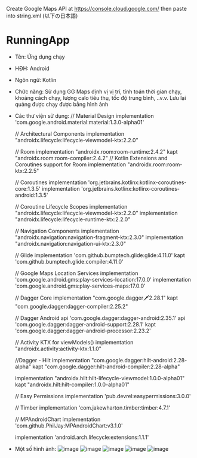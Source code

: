 Create Google Maps API at https://console.cloud.google.com/
then paste into string.xml
(以下の日本語)
# RunningApp
* Tên: Ứng dụng chạy 
* HĐH: Android
* Ngôn ngữ: Kotlin
* Chức năng: Sử dụng GG Maps định vị vị trí, tính toán thời gian chạy, khoảng cách chạy, lượng calo tiêu thụ, tốc độ trung bình, ..v.v. Lưu lại quảng được chạy được bằng hình ảnh
* Các thư viện sử dụng: 
 // Material Design
    implementation 'com.google.android.material:material:1.3.0-alpha01'

    // Architectural Components
    implementation "androidx.lifecycle:lifecycle-viewmodel-ktx:2.2.0"

    // Room
    implementation "androidx.room:room-runtime:2.4.2"
    kapt "androidx.room:room-compiler:2.4.2"
    // Kotlin Extensions and Coroutines support for Room
    implementation "androidx.room:room-ktx:2.2.5"

    // Coroutines
    implementation 'org.jetbrains.kotlinx:kotlinx-coroutines-core:1.3.5'
    implementation 'org.jetbrains.kotlinx:kotlinx-coroutines-android:1.3.5'

    // Coroutine Lifecycle Scopes
    implementation "androidx.lifecycle:lifecycle-viewmodel-ktx:2.2.0"
    implementation "androidx.lifecycle:lifecycle-runtime-ktx:2.2.0"

    // Navigation Components
    implementation "androidx.navigation:navigation-fragment-ktx:2.3.0"
    implementation "androidx.navigation:navigation-ui-ktx:2.3.0"

    // Glide
    implementation 'com.github.bumptech.glide:glide:4.11.0'
    kapt 'com.github.bumptech.glide:compiler:4.11.0'

    // Google Maps Location Services
    implementation 'com.google.android.gms:play-services-location:17.0.0'
    implementation 'com.google.android.gms:play-services-maps:17.0.0'

    // Dagger Core
    implementation "com.google.dagger:dagger:2.28.1"
    kapt "com.google.dagger:dagger-compiler:2.25.2"

    // Dagger Android
    api 'com.google.dagger:dagger-android:2.35.1'
    api 'com.google.dagger:dagger-android-support:2.28.1'
    kapt 'com.google.dagger:dagger-android-processor:2.23.2'

    // Activity KTX for viewModels()
    implementation "androidx.activity:activity-ktx:1.1.0"

    //Dagger - Hilt
    implementation "com.google.dagger:hilt-android:2.28-alpha"
    kapt "com.google.dagger:hilt-android-compiler:2.28-alpha"

    implementation "androidx.hilt:hilt-lifecycle-viewmodel:1.0.0-alpha01"
    kapt "androidx.hilt:hilt-compiler:1.0.0-alpha01"

    // Easy Permissions
    implementation 'pub.devrel:easypermissions:3.0.0'

    // Timber
    implementation 'com.jakewharton.timber:timber:4.7.1'

    // MPAndroidChart
    implementation 'com.github.PhilJay:MPAndroidChart:v3.1.0'

    implementation 'android.arch.lifecycle:extensions:1.1.1'
    
* Một số hình ảnh:
![image](https://user-images.githubusercontent.com/75416674/167459479-75b2af88-2320-48da-909f-cdefa2e50c08.png)
![image](https://user-images.githubusercontent.com/75416674/167459651-a5f24ba2-86e4-4324-97d5-7cc70e66e637.png)
![image](https://user-images.githubusercontent.com/75416674/167459689-1fd54877-a5a6-4d7f-9a38-a2cc3e9fe03b.png)
![image](https://user-images.githubusercontent.com/75416674/167459751-47946ba9-4635-471b-bbe2-e766b98b5eba.png)
![image](https://user-images.githubusercontent.com/75416674/167459812-ee1faeef-f25e-4958-9409-38d429db37dd.png)




